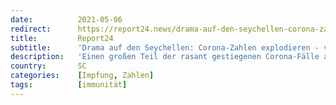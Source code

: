 ```yaml
---
date:          2021-05-06
redirect:      https://report24.news/drama-auf-den-seychellen-corona-zahlen-explodieren-vor-allem-unter-geimpften/
title:         Report24
subtitle:      'Drama auf den Seychellen: Corona-Zahlen explodieren - vor allem unter Geimpften'
description:   'Einen großen Teil der rasant gestiegenen Corona-Fälle auf den Seychellen machen ausgerechnet vollständig geimpfte Personen aus.'
country:       SC
categories:    [Impfung, Zahlen]
tags:          [immunität]
---
```

